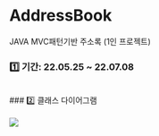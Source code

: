 # AddressBook
JAVA MVC패턴기반 주소록 (1인 프로젝트)
### 1️⃣ 기간: 22.05.25 ~ 22.07.08
<br>
### 2️⃣ 클래스 다이어그램
<br>
<br>
<img src="https://res.cloudinary.com/dgtqsljjl/image/upload/v1669293942/newfile.cld_ccdskt.png">
